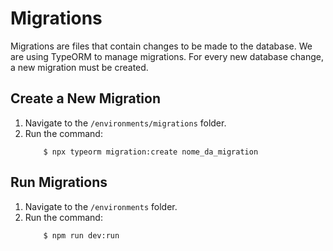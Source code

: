 # Migrations
Migrations are files that contain changes to be made to the database. We are using TypeORM to manage migrations. For every new database change, a new migration must be created.

## Create a New Migration
1. Navigate to the `/environments/migrations` folder.
2. Run the command:
    ```
        $ npx typeorm migration:create nome_da_migration
    ```
## Run Migrations
1. Navigate to the  `/environments` folder.
2. Run the command:
    ```
        $ npm run dev:run
    ```